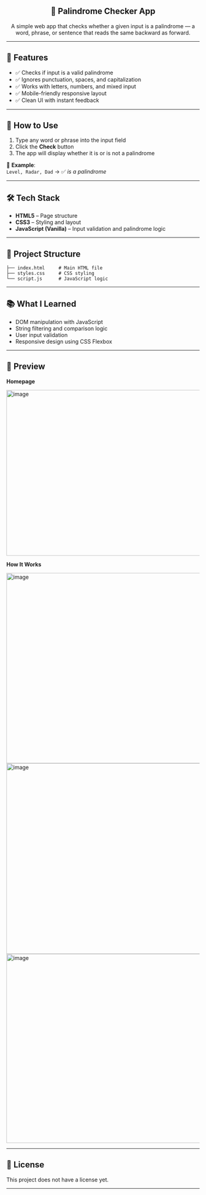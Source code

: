 <h2 align="center">🧠 Palindrome Checker App</h2>

<p align="center">
  A simple web app that checks whether a given input is a palindrome — a word, phrase, or sentence that reads the same backward as forward.
</p>

---

## 🔧 Features

- ✅ Checks if input is a valid palindrome
- ✅ Ignores punctuation, spaces, and capitalization
- ✅ Works with letters, numbers, and mixed input
- ✅ Mobile-friendly responsive layout
- ✅ Clean UI with instant feedback

---

## 🚀 How to Use

1. Type any word or phrase into the input field  
2. Click the **Check** button  
3. The app will display whether it is or is not a palindrome  

🧪 **Example**:  
`Level, Radar, Dad` → ✅ *is a palindrome*

---

## 🛠 Tech Stack

- **HTML5** – Page structure  
- **CSS3** – Styling and layout  
- **JavaScript (Vanilla)** – Input validation and palindrome logic  

---

## 📁 Project Structure

```text
├── index.html     # Main HTML file  
├── styles.css     # CSS styling  
└── script.js      # JavaScript logic
```
---

## 📚 What I Learned

- DOM manipulation with JavaScript
- String filtering and comparison logic
- User input validation
- Responsive design using CSS Flexbox

---

## 📸 Preview

**Homepage** 


<img width="584" height="432" alt="image" src="https://github.com/user-attachments/assets/dbc6f060-25c0-475b-86fb-9d600f0984a8" />

**How It Works** 


<img width="552" height="496" alt="image" src="https://github.com/user-attachments/assets/d99390e0-07d0-453d-8b0e-baa26ea04659" />
<img width="540" height="497" alt="image" src="https://github.com/user-attachments/assets/d5221095-2bde-4f7c-8254-3913ed13c4a3" />
<img width="528" height="493" alt="image" src="https://github.com/user-attachments/assets/f579db80-feb6-4ad8-9ac6-e887e5b2ad0b" />

---

## 📜 License
This project does not have a license yet.

---
